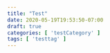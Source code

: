 ```yaml
---
title: "Test"
date: 2020-05-19T19:53:50-07:00
draft: true
categories: [ 'testCategory' ]
tags: [ 'testtag' ]
---
```


